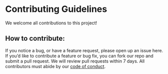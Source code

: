 # Contributing Guidelines
We welcome all contributions to this project!
## How to contribute:
If you notice a bug, or have a feature request, please open up an issue here. If you’d like to contribute a feature or bug fix, you can fork our repo and submit a pull request. We will review pull requests within 7 days. All contributors must abide by our [code of conduct](https://github.com/UBC-MDS/DSCI_522_group20/blob/main/CODE_OF_CONDUCT.md).